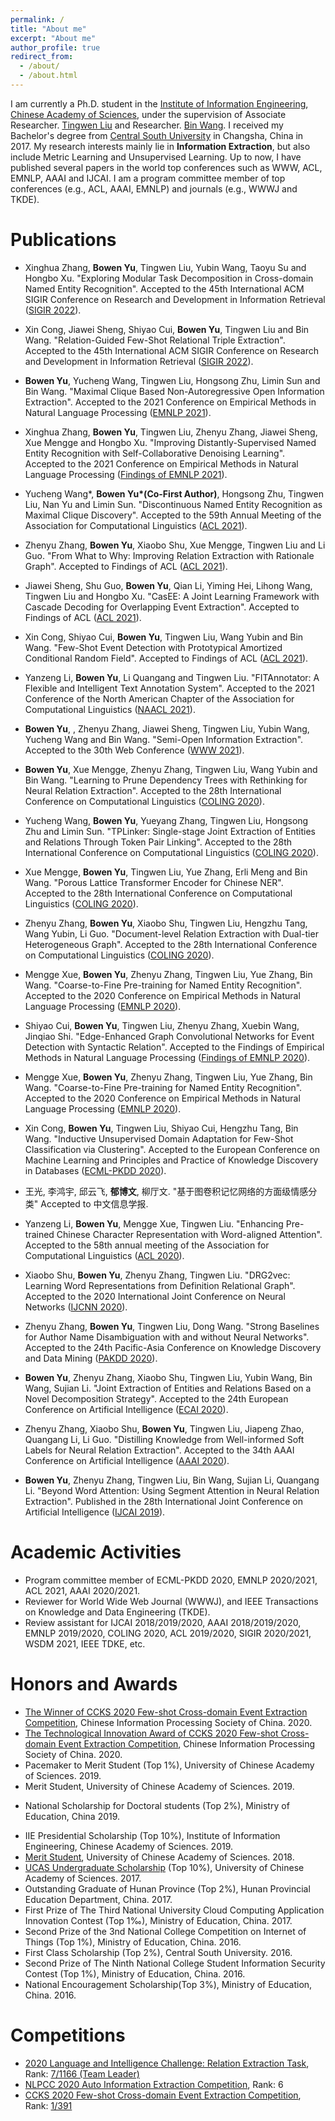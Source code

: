 ```yaml
---
permalink: /
title: "About me"
excerpt: "About me"
author_profile: true
redirect_from: 
  - /about/
  - /about.html
---
```

I am currently a Ph.D. student in the [Institute of Information Engineering](https://iie.ac.cn/), [Chinese Academy of Sciences](https://ucas.ac.cn/), under the supervision of Associate Researcher. [Tingwen Liu](https://scholar.google.com/citations?user=JqOOSuIAAAAJ) and Researcher. [Bin Wang](https://scholar.google.com/citations?user=tDajnHEAAAAJ). I received my Bachelor's degree from [Central South University](http://en.csu.edu.cn) in Changsha, China in 2017. My research interests mainly lie in **Information Extraction**, but also include Metric Learning and Unsupervised Learning. Up to now, I have published several papers in the world top conferences such as WWW, ACL, EMNLP, AAAI and IJCAI. I am a program committee member of top conferences (e.g., ACL, AAAI, EMNLP) and journals (e.g., WWWJ and TKDE).

<!-- title: "About me ([Curriculum Vitae](https://lijian.ac.cn/files/cv/UCAS_PhD_lijian.pdf))" -->

<!-- # Research -->

<!-- Indeed, my works focus on **Relation Extraction** and scalable **optimization** tools for them, to channel theory and algorithms into applications. -->

# Publications

* Xinghua Zhang, <b>Bowen Yu</b>, Tingwen Liu, Yubin Wang, Taoyu Su and Hongbo Xu. "Exploring Modular Task Decomposition in Cross-domain Named Entity Recognition". Accepted to the 45th International ACM SIGIR Conference on Research and Development in Information Retrieval  ([SIGIR 2022](https://sigir.org/sigir2022/)).

* Xin Cong, Jiawei Sheng, Shiyao Cui, <b>Bowen Yu</b>, Tingwen Liu and Bin Wang. "Relation-Guided Few-Shot Relational Triple Extraction". Accepted to the 45th International ACM SIGIR Conference on Research and Development in Information Retrieval  ([SIGIR 2022](https://sigir.org/sigir2022/)).

* <b>Bowen Yu</b>, Yucheng Wang, Tingwen Liu, Hongsong Zhu, Limin Sun and Bin Wang. "Maximal Clique Based Non-Autoregressive Open Information Extraction". Accepted to the 2021 Conference on Empirical Methods in Natural Language Processing ([EMNLP 2021](https://2021.emnlp.org/)).

* Xinghua Zhang, <b>Bowen Yu</b>, Tingwen Liu, Zhenyu Zhang, Jiawei Sheng, Xue Mengge and Hongbo Xu. "Improving Distantly-Supervised Named Entity Recognition with Self-Collaborative Denoising Learning". Accepted to the 2021 Conference on Empirical Methods in Natural Language Processing ([Findings of EMNLP 2021](https://2021.emnlp.org/)).

* Yucheng Wang\*, **Bowen Yu\*(Co-First Author)**, Hongsong Zhu, Tingwen Liu, Nan Yu and Limin Sun. "Discontinuous Named Entity Recognition as Maximal Clique Discovery". Accepted to the 59th Annual Meeting of the Association for Computational Linguistics ([ACL 2021](https://2021.aclweb.org)).
* Zhenyu Zhang, **Bowen Yu**, Xiaobo Shu, Xue Mengge, Tingwen Liu and Li Guo. "From What to Why: Improving Relation Extraction with Rationale Graph". Accepted to Findings of ACL ([ACL 2021](https://2021.aclweb.org)).
* Jiawei Sheng, Shu Guo, **Bowen Yu**, Qian Li, Yiming Hei, Lihong Wang, Tingwen Liu and Hongbo Xu. "CasEE: A Joint Learning Framework with Cascade Decoding for Overlapping Event Extraction". Accepted to Findings of ACL ([ACL 2021](https://2021.aclweb.org)).
* Xin Cong, Shiyao Cui, **Bowen Yu**, Tingwen Liu, Wang Yubin and Bin Wang. "Few-Shot Event Detection with Prototypical Amortized Conditional Random Field". Accepted to Findings of ACL ([ACL 2021](https://2021.aclweb.org)).

* Yanzeng Li, **Bowen Yu**, Li Quangang and Tingwen Liu. "FITAnnotator: A Flexible and Intelligent Text Annotation System". Accepted to the 2021 Conference of the North American Chapter of the Association for Computational Linguistics ([NAACL 2021](https://2021.naacl.org)).
* **Bowen Yu**, , Zhenyu Zhang, Jiawei Sheng, Tingwen Liu, Yubin Wang, Yucheng Wang and Bin Wang. "Semi-Open Information Extraction". Accepted to the 30th Web Conference ([WWW 2021](https://www2021.thewebconf.org)).
* **Bowen Yu**, Xue Mengge, Zhenyu Zhang, Tingwen Liu, Wang Yubin and Bin Wang. "Learning to Prune Dependency Trees with Rethinking for Neural Relation Extraction". Accepted to the 28th International Conference on Computational Linguistics ([COLING 2020](https://coling2020.org)).
* Yucheng Wang, **Bowen Yu**, Yueyang Zhang, Tingwen Liu, Hongsong Zhu and Limin Sun. "TPLinker: Single-stage Joint Extraction of Entities and Relations Through Token Pair Linking". Accepted to the 28th International Conference on Computational Linguistics ([COLING 2020](https://coling2020.org)).
* Xue Mengge, **Bowen Yu**, Tingwen Liu, Yue Zhang, Erli Meng and Bin Wang. "Porous Lattice Transformer Encoder for Chinese NER". Accepted to the 28th International Conference on Computational Linguistics ([COLING 2020](https://coling2020.org)).
* Zhenyu Zhang, **Bowen Yu**, Xiaobo Shu, Tingwen Liu, Hengzhu Tang, Wang Yubin, Li Guo. "Document-level Relation Extraction with Dual-tier Heterogeneous Graph". Accepted to the 28th International Conference on Computational Linguistics ([COLING 2020](https://coling2020.org)).
* Mengge Xue, **Bowen Yu**, Zhenyu Zhang, Tingwen Liu, Yue Zhang, Bin Wang. "Coarse-to-Fine Pre-training for Named Entity Recognition". Accepted to the 2020 Conference on Empirical Methods in Natural Language Processing ([EMNLP 2020](https://2020.emnlp.org)).
* Shiyao Cui, **Bowen Yu**, Tingwen Liu, Zhenyu Zhang, Xuebin Wang, Jinqiao Shi. "Edge-Enhanced Graph Convolutional Networks for Event Detection with Syntactic Relation". Accepted to the Findings of Empirical Methods in Natural Language Processing ([Findings of EMNLP 2020](https://2020.emnlp.org)).
* Mengge Xue, **Bowen Yu**, Zhenyu Zhang, Tingwen Liu, Yue Zhang, Bin Wang. "Coarse-to-Fine Pre-training for Named Entity Recognition". Accepted to the 2020 Conference on Empirical Methods in Natural Language Processing ([EMNLP 2020](https://2020.emnlp.org)).
* Xin Cong, **Bowen Yu**, Tingwen Liu, Shiyao Cui, Hengzhu Tang, Bin Wang. "Inductive Unsupervised Domain Adaptation for Few-Shot Classification via Clustering". Accepted to the European Conference on Machine Learning and Principles and Practice of Knowledge Discovery in Databases ([ECML-PKDD 2020](https://ecmlpkdd2020.net)).
* 王光, 李鸿宇, 邱云飞, **郁博文**, 柳厅文. "基于图卷积记忆网络的方面级情感分类"  Accepted to 中文信息学报.
* Yanzeng Li, **Bowen Yu**, Mengge Xue, Tingwen Liu. "Enhancing Pre-trained Chinese Character Representation with Word-aligned Attention". Accepted to the 58th annual meeting of the Association for Computational Linguistics ([ACL 2020](https://acl2020.org)).
* Xiaobo Shu, **Bowen Yu**, Zhenyu Zhang, Tingwen Liu. "DRG2vec: Learning Word Representations from Definition Relational Graph". Accepted to the 2020 International Joint Conference on Neural Networks ([IJCNN 2020](https://wcci2020.org)).
* Zhenyu Zhang, **Bowen Yu**, Tingwen Liu, Dong Wang. "Strong Baselines for Author Name Disambiguation with and without Neural Networks". Accepted to the 24th Pacific-Asia Conference on Knowledge Discovery and Data Mining ([PAKDD 2020](http://pakdd2020.org)).
* **Bowen Yu**, Zhenyu Zhang, Xiaobo Shu, Tingwen Liu, Yubin Wang, Bin Wang, Sujian Li. "Joint Extraction of Entities and Relations Based on a Novel Decomposition Strategy". Accepted to the 24th European Conference on Artificial Intelligence ([ECAI 2020](http://ecai2020.eu)).
* Zhenyu Zhang, Xiaobo Shu, **Bowen Yu**, Tingwen Liu, Jiapeng Zhao, Quangang Li, Li Guo. "Distilling Knowledge from Well-informed Soft Labels for Neural Relation Extraction". Accepted to the 34th AAAI Conference on Artificial Intelligence ([AAAI 2020](https://aaai.org/Conferences/AAAI-20/)).
* **Bowen Yu**, Zhenyu Zhang, Tingwen Liu, Bin Wang, Sujian Li, Quangang Li. "Beyond Word Attention: Using Segment Attention in Neural Relation Extraction". Published in the 28th International Joint Conference on Artificial Intelligence ([IJCAI 2019](https://ijcai19.org/)).
<!-- * **Jian Li**, Yong Liu, Hailun Lin, Yinliang Yue, Weiping Wang. "Efficient Kernel Selection via Spectral Analysis". Published in Proceedings of the 26th International Joint Conference on Artificial Intelligence ([IJCAI 2017](https://www.ijcai-17.org/)). -->

# Academic Activities
* Program committee member of ECML-PKDD 2020, EMNLP 2020/2021, ACL 2021, AAAI 2020/2021.
* Reviewer for World Wide Web Journal (WWWJ), and IEEE Transactions on Knowledge and Data Engineering (TKDE).
* Review assistant for IJCAI 2018/2019/2020, AAAI 2018/2019/2020, EMNLP 2019/2020, COLING 2020, ACL 2019/2020, SIGIR 2020/2021, WSDM 2021, IEEE TDKE, etc.


# Honors and Awards
* [The Winner of CCKS 2020 Few-shot Cross-domain Event Extraction Competition](https://yubowen-ph.github.io/files/awards/2020_ccks_first_prize.pdf), Chinese Information Processing Society of China. 2020.
* [The Technological Innovation Award of CCKS 2020 Few-shot Cross-domain Event Extraction Competition](https://yubowen-ph.github.io/files/awards/2020_ccks_first_prize.pdf), Chinese Information Processing Society of China. 2020.
* Pacemaker to Merit Student (Top 1%), University of Chinese Academy of Sciences. 2019.
* Merit Student, University of Chinese Academy of Sciences. 2019.
<!-- * [The UCAS Joint PhD Training Program (2&permil;, USD \$22,800)](https://lijian.ac.cn/files/awards/2019_ucas_joint_phd_training_program.pdf) for [academic visiting at Stanford University twelve months](https://lijian.ac.cn/files/awards/2019_stanford_visiting.pdf). University of Chinese Academy of Sciences (UCAS). 2019. -->
<!-- * [CAS Presidential Scholarship (Top 1%, RMB &yen; 5,000)](https://lijian.ac.cn/files/awards/2019_cas_presidential_scholarship.pdf), Chinese Academy of Sciences (CAS). 2019. -->
* National Scholarship for Doctoral students (Top 2%), Ministry of Education, China 2019.
<!-- * [National Scholarship for Doctoral students (Top 2%, RMB &yen; 30,000)](https://lijian.ac.cn/files/awards/2018_national_scholarship.pdf), Ministry of Education of P.R. China. 2018. -->
* IIE Presidential Scholarship (Top 10%), Institute of Information Engineering, Chinese Academy of Sciences. 2019.
* [Merit Student](https://yubowen-ph.github.io/files/awards/2018_merit_student.jpeg), University of Chinese Academy of Sciences. 2018.
* [UCAS Undergraduate Scholarship](https://yubowen-ph.github.io/files/awards/2017_undergraduate_scholarship.jpeg) (Top 10%), University of Chinese Academy of Sciences. 2017.
* Outstanding Graduate of Hunan Province (Top 2%), Hunan Provincial Education Department, China. 2017.
* First Prize of The Third National University Cloud Computing Application Innovation Contest (Top 1‰), Ministry of Education, China. 2017.
* Second Prize of the 3nd National College Competition on Internet of Things (Top 1%), Ministry of Education, China. 2016.
* First Class Scholarship (Top 2%), Central South University. 2016.
* Second Prize of The Ninth National College Student Information Security Contest (Top 1%), Ministry of Education, China. 2016.
* National Encouragement Scholarship(Top 3%), Ministry of Education, China. 2016.


# Competitions

* [2020 Language and Intelligence Challenge: Relation Extraction Task](https://aistudio.baidu.com/aistudio/competition/detail/31), Rank: 
[7/1166 (Team Leader)](https://yubowen-ph.github.io/files/awards/2020_baidu_challenge.jpg)
* [NLPCC 2020 Auto Information Extraction Competition](http://tcci.ccf.org.cn/conference/2020/dldoc/taskgline01.pdf
), Rank: 6
* [CCKS 2020 Few-shot Cross-domain Event Extraction Competition](http://sigkg.cn/ccks2020/?page_id=69#task4
), Rank: [1/391](https://www.biendata.xyz/competition/ccks_2020_3/final-leaderboard/)


<!-- * [Merit Student](https://lijian.ac.cn/files/awards/2019_merit_student.pdf), University of Chinese Academy of Sciences (UCAS). 2019. -->
<!-- * [Laboratory Excellent Student Scholarship](https://lijian.ac.cn/files/awards/2017_laboratory_excellent_student.pdf), Institute of Information Engineering, CAS. 2017. -->
<!-- * [Laboratory Excellent Student Scholarship](https://lijian.ac.cn/files/awards/2018_laboratory_excellent_student.pdf), Institute of Information Engineering, CAS. 2018. -->


<!---Activity and Service--->
<!---Experience--->